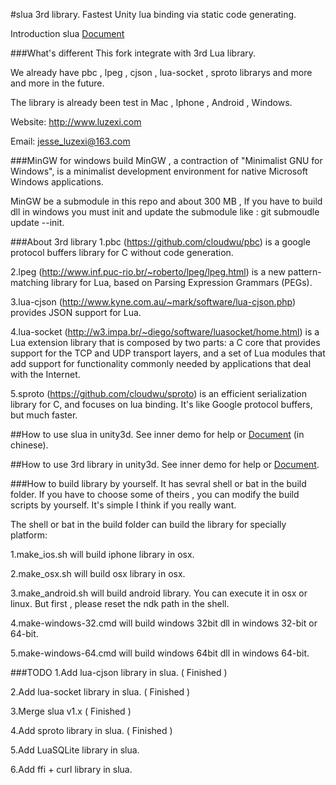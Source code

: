 #slua 3rd library.
Fastest Unity lua binding via static code generating.

Introduction slua [Document](slua_README.md)

###What's different
This fork integrate with 3rd Lua library.

We already have pbc , lpeg , cjson , lua-socket , sproto librarys and more and more in the future.

The library is already been test in Mac , Iphone , Android , Windows.

Website: http://www.luzexi.com

Email: jesse_luzexi@163.com


###MinGW for windows build
MinGW , a contraction of "Minimalist GNU for Windows", is a minimalist development environment for native Microsoft Windows applications.

MinGW be a submodule in this repo and about 300 MB , If you have to build dll in windows you must init and update the submodule like : git submoudle update --init.

###About 3rd library
1.pbc (https://github.com/cloudwu/pbc) is a google protocol buffers library for C without code generation.

2.lpeg (http://www.inf.puc-rio.br/~roberto/lpeg/lpeg.html) is a new pattern-matching library for Lua, based on Parsing Expression Grammars (PEGs).

3.lua-cjson (http://www.kyne.com.au/~mark/software/lua-cjson.php) provides JSON support for Lua.

4.lua-socket (http://w3.impa.br/~diego/software/luasocket/home.html) is a Lua extension library that is composed by two parts: a C core that provides support for the TCP and UDP transport layers, and a set of Lua modules that add support for functionality commonly needed by applications that deal with the Internet.

5.sproto (https://github.com/cloudwu/sproto) is an efficient serialization library for C, and focuses on lua binding. It's like Google protocol buffers, but much faster.

##How to use slua in unity3d.
See inner demo for help or [Document](doc.md) (in chinese).

##How to use 3rd library in unity3d.
See inner demo for help or [Document](doc_3rd.md).


###How to build library by yourself.
It has sevral shell or bat in the build folder. If you have to choose some of theirs , you can modify the build scripts by yourself. It's simple I think if you really want.

The shell or bat in the build folder can build the library for specially platform:

1.make_ios.sh will build iphone library in osx.

2.make_osx.sh will build osx library in osx.

3.make_android.sh will build android library. You can execute it in osx or linux. But first , please reset the ndk path in the shell.

4.make-windows-32.cmd will build windows 32bit dll in windows 32-bit or 64-bit.

5.make-windows-64.cmd will build windows 64bit dll in windows 64-bit.


###TODO
1.Add lua-cjson library in slua. ( Finished )

2.Add lua-socket library in slua. ( Finished )

3.Merge slua v1.x  ( Finished )

4.Add sproto library in slua. ( Finished )

5.Add LuaSQLite library in slua.

6.Add ffi + curl library in slua.
